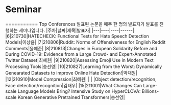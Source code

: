 # Seminar
===========
Top Conferences 발표된 논문을 매주 한 명의 발표자가 발표를 진행하는 세미나입니다. 
|주차|날짜|제목|발표자|
|---|----|----|------|
|6|210730|HATECHECK: Functional Tests for Hate Speech Detection Models|이상윤|
|7|210806|Ruddit: Norms of Offensiveness for English Reddit Comments|윤예준|
|8|210813|Changes in European Solidarity Before and During COVID-19: Evidence from a Large Crowd- and Expert-Annotated Twitter Dataset|최혜원|
|9|210820|Assessing Emoji Use in Modern Text Processing Tools|송선영|
|10|210827|Learning from the Worst: Dynamically Genearated Datasets to improve Online Hate Detection!|박채원|
|12|210910|Model Compression|최혜원|
|  |      |Object detection/recognition, Face detection/recognition|김태우|
|15|211001|What Changes Can Large-scale Language Models Bring? Intensive Study on HyperCLOVA: Billions-scale Korean Generative Pretrained Transformers|송선영|
